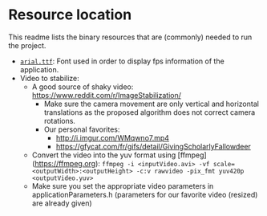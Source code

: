 # Resource location
This readme lists the binary resources that are (commonly) needed to run the project.

* [`arial.ttf`](http://www.font-police.com/classique/sans-serif/arial.ttf): Font used in order to display fps information of the application.
* Video to stabilize:
  - A good source of shaky video: https://www.reddit.com/r/ImageStabilization/
    - Make sure the camera movement are only vertical and horizontal translations as the proposed algorithm does not correct camera rotations.
	- Our personal favorites: 
	  - http://i.imgur.com/WMqwno7.mp4
	  - https://gfycat.com/fr/gifs/detail/GivingScholarlyFallowdeer
  - Convert the video into the yuv format using [ffmpeg] (https://ffmpeg.org):
    `ffmpeg -i <inputVideo.avi> -vf scale=<outputWidth>:<outputHeight> -c:v rawvideo -pix_fmt yuv420p <outputVideo.yuv>` 
  -	Make sure you set the appropriate video parameters in applicationParameters.h (parameters for our favorite video (resized) are already given)